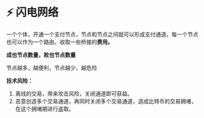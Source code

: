 # ⚡ 闪电网络

一个个体，开通一个支付节点，节点和节点之间就可以形成支付通道，每一个节点也可以作为一个路由，收取一些桥接的**费用。**

**成也节点数量，败也节点数量**

节点越多，越便利，节点越少，越危险

**技术风险：**

1. 离线的交易，带来攻击风险，关闭通道即可获益。
2. 恶意创造多个交易通道，再同时关闭多个交易通道，造成比特币的交易拥堵，在这个拥堵期进行盗取。
